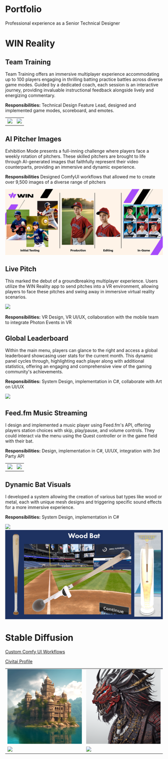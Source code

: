# Portfolio
Professional experience as a Senior Technical Designer

# WIN Reality
## Team Training
Team Training offers an immersive multiplayer experience accommodating up to 100 players engaging in thrilling batting practice battles across diverse game modes. Guided by a dedicated coach, each session is an interactive journey, providing invaluable instructional feedback alongside lively and energizing commentary.

**Responsibilities:** Technical Design Feature Lead, designed and implemented game modes, scoreboard, and emotes. 

<table>
  <tr>
    <td><img src="Assets\TeamTraining_3.gif"></td>
    <td><img src="Assets\TeamTraining_2.gif"></td>
  </tr>
</table>


## AI Pitcher Images
Exhibition Mode presents a full-inning challenge where players face a weekly rotation of pitchers. These skilled pitchers are brought to life through AI-generated images that faithfully represent their video counterparts, providing an immersive and dynamic experience.

**Responsibilities** Designed ComfyUI workflows that allowed me to create over 9,500 images of a diverse range of pitchers 

<img src="Assets\AI_Pitchers.png">


## Live Pitch
This marked the debut of a groundbreaking multiplayer experience. Users utilize the WIN Reality app to send pitches into a VR environment, allowing players to face these pitches and swing away in immersive virtual reality scenarios.

<img src="Assets\LivePitchDemo.gif">

**Responsibilities:** VR Design, VR UI/UX, collaboration with the mobile team to integrate Photon Events in VR

## Global Leaderboard
Within the main menu, players can glance to the right and access a global leaderboard showcasing user stats for the current month. This dynamic panel cycles through, highlighting each player along with additional statistics, offering an engaging and comprehensive view of the gaming community's achievements.

**Responsibilities:** System Design, implementation in C#, collaborate with Art on UI/UX

<img src="Assets\Leaderboard.gif">

## Feed.fm Music Streaming
I design and implemented a music player using Feed.fm's API, offering players station choices with skip, play/pause, and volume controls. They could interact via the menu using the Quest controller or in the game field with their bat.

**Responsibilities:** Design, implementation in C#, UI/UX, integration with 3rd Party API

<table>
  <tr>
    <td><img src="Assets\FeedFm_Pod.gif"></td>
    <td><img src="Assets\FeedFm_Field.gif"></td>
  </tr>
</table>

## Dynamic Bat Visuals
I developed a system allowing the creation of various bat types like wood or metal, each with unique mesh designs and triggering specific sound effects for a more immersive experience.

**Responsibilities:** System Design, implementation in C#

<img src="Assets\BatVisuals.gif">
<img src="Assets\WoodBatShowcase.png">

# Stable Diffusion
[Custom Comfy UI Workflows](https://github.com/JacobPoteet/ComfyUI_Workflows)

[Civitai Profile](https://civitai.com/user/JacobPoteet/posts)
<table>
  <tr>
    <td><img src="Assets\AI_Image_3.png"></td>
    <td><img src="Assets\AI_Image_2.png"></td>
  </tr>
  <tr>
    <td><img src="Assets\AI_Image_1.png"></td>
    <td><img src="Assets\AI_Image_4.png"></td>
  </tr>
</table>